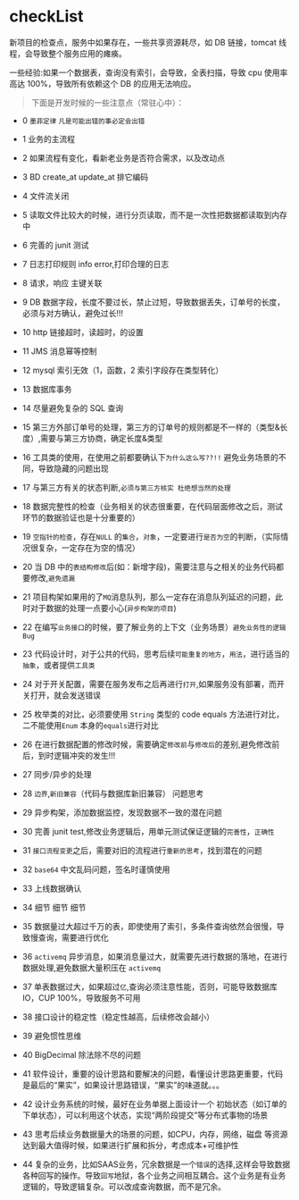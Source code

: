 # checkList

新项目的检查点，服务中如果存在，一些共享资源耗尽，如 DB 链接，tomcat 线程，会导致整个服务应用的瘫痪。

一些经验:如果一个数据表，查询没有索引，会导致，全表扫描，导致 cpu 使用率高达 100%，导致所有依赖这个 DB 的应用无法响应。

> 下面是开发时候的一些注意点（常驻心中）：

- 0 `墨菲定律` `凡是可能出错的事必定会出错`

- 1 业务的主流程

- 2 如果流程有变化，看新老业务是否符合需求，以及改动点

- 3 BD create_at update_at 排它编码

- 4 文件流关闭

- 5 读取文件比较大的时候，进行分页读取，而不是一次性把数据都读取到内存中

- 6 完善的 junit 测试

- 7 日志打印规则 info error,打印合理的日志

- 8 请求，响应 主键关联

- 9 DB 数据字段，长度不要过长，禁止过短，导致数据丢失，订单号的长度，必须与对方确认，避免过长!!!

- 10 http 链接超时，读超时，的设置

- 11 JMS 消息幂等控制

- 12 mysql 索引无效（1，函数，2 索引字段存在类型转化）

- 13 数据库事务

- 14 尽量避免复杂的 SQL 查询

- 15 第三方外部订单号的处理，第三方的订单号的规则都是不一样的（类型&长度）,需要与第三方协商，确定长度&类型

- 16 工具类的使用，在使用之前都要确认下`为什么这么写??!!` 避免业务场景的不同，导致隐藏的问题出现

- 17 与第三方有关的状态判断,`必须与第三方核实 杜绝想当然的处理`

- 18 数据完整性的检查（业务相关的状态很重要，在代码层面修改之后，测试环节的数据验证也是十分重要的）

- 19 `空指针的检查`，存在`NULL` 的`集合`，`对象`，一定要进行`是否为空`的判断，（实际情况很复杂，一定存在为空的情况）

- 20 当 DB 中的`表结构修改`后(如：新增字段)，需要注意与之相关的业务代码都要修改,`避免遗漏`

- 21 项目构架如果用的了`MQ`消息队列，那么一定存在消息队列延迟的问题，此时对于数据的处理一点要小心(`异步构架的项目`)

- 22 在编写`业务接口`的时候，要了解业务的上下文（业务场景）`避免业务性的逻辑Bug`

- 23 代码设计时，对于公共的代码，思考后续`可能重复的地方`，`用法`，进行适当的`抽象`，或者提供`工具类`

- 24 对于开关配置，需要在服务发布之后再进行`打开`,如果服务没有部署，而开关打开，就会发送错误

- 25 枚举类的对比，必须要使用 `String` 类型的 code equals 方法进行对比，二不能使用`Enum` 本身的`equals`进行对比

- 26 在进行数据配置的修改时候，需要确定`修改前`与`修改后`的差别,避免修改前后，到时逻辑冲突的发生!!!

- 27 同步/异步的处理

- 28 `边界`,`新旧兼容`（代码与数据库新旧兼容） 问题思考

- 29 异步构架，添加数据监控，发现数据不一致的潜在问题

- 30 完善 junit test,修改业务逻辑后，用单元测试保证逻辑的`完善性`，`正确性`

- 31 `接口流程变更`之后，需要对旧的流程进行`重新的思考`，找到潜在的问题

- 32 `base64` 中文乱码问题，签名时谨慎使用

- 33 上线数据确认

- 34 细节 细节 细节

- 35 数据量过大超过千万的表，即使使用了索引，多条件查询依然会很慢，导致慢查询，需要进行优化

- 36 `activemq` 异步消息，如果消息量过大，就需要先进行数据的落地，在进行数据处理,避免数据大量积压在 `activemq`

- 37 单表数据过大，如果超过`亿`,查询必须注意性能，否则，可能导致数据库 IO，CUP 100%，导致服务不可用

- 38 接口设计的稳定性（稳定性越高，后续修改会越小）

- 39 避免惯性思维

- 40 BigDecimal 除法除不尽的问题 

- 41 软件设计，重要的设计思路和要解决的问题，看懂设计思路更重要，代码是最后的“果实”，如果设计思路错误，“果实”的味道就。。。

- 42 设计业务系统的时候，最好在业务单据上面设计一个 初始状态（如订单的下单状态），可以利用这个状态，实现“两阶段提交”等分布式事物的场景

- 43 思考后续业务数据量大的场景的问题，如CPU，内存，网络，磁盘 等资源达到最大值得时候，如果进行扩展和拆分，考虑成本+可维护性

- 44 复杂的业务，比如SAAS业务，冗余数据是一个`错误`的选择,这样会导致数据各种回写的操作。导致`回写`地狱，各个业务之间相互耦合。这个业务是有业务逻辑的，导致逻辑复杂。可以改成查询数据，而不是冗余。
    
